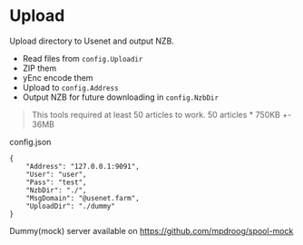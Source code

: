 Upload
==============
Upload directory to Usenet and output NZB.

* Read files from `config.Uploadir`
* ZIP them
* yEnc encode them
* Upload to `config.Address` 
* Output NZB for future downloading in `config.NzbDir`

> This tools required at least 50 articles to work.
> 50 articles * 750KB +- 36MB

config.json
```
{
	"Address": "127.0.0.1:9091",
	"User": "user",
	"Pass": "test",
	"NzbDir": "./",
	"MsgDomain": "@usenet.farm",
	"UploadDir": "./dummy"
}
```
Dummy(mock) server available on https://github.com/mpdroog/spool-mock

